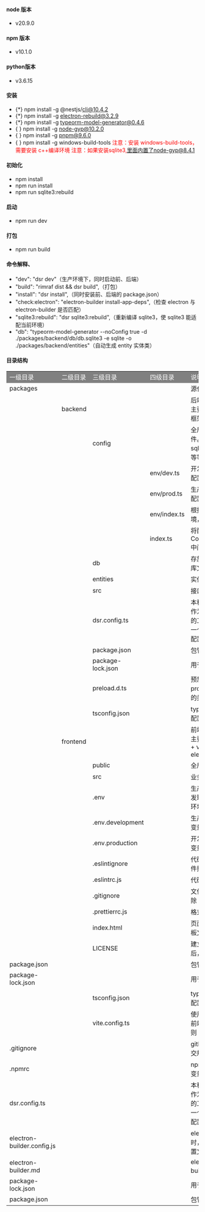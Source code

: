 #### node 版本
- v20.9.0

#### npm 版本
- v10.1.0

#### python版本
- v3.6.15

#### 安装

- {*} npm install -g @nestjs/cli@10.4.2
- {*} npm install -g electron-rebuild@3.2.9
- {*} npm install -g typeorm-model-generator@0.4.6
- { } npm install -g node-gyp@10.2.0
- { } npm install -g pnpm@9.6.0
- { } npm install -g windows-build-tools
  <font color='red'>注意：安装 windows-build-tools，需要安装 c++编译环境</font>
  <font color="red">注意：如果安装sqlite3,里面内置了node-gyp@8.4.1</font>

#### 初始化

- npm install
- npm run install
- npm run sqlite3:rebuild

#### 启动

- npm run dev

#### 打包

- npm run build

#### 命令解释、

- "dev": "dsr dev"（生产环境下，同时启动前、后端）
- "build": "rimraf dist && dsr build",（打包）
- "install": "dsr install",（同时安装前、后端的 package.json）
- "check:electron": "electron-builder install-app-deps",（检查 electron 与 electron-builder 是否匹配）
- "sqlite3:rebuild": "dsr sqlite3:rebuild",（重新编译 sqlite3，使 sqlite3 能适配当前环境）
- "db": "typeorm-model-generator --noConfig true -d ./packages/backend/db/db.sqlite3 -e sqlite -o ./packages/backend/entities"（自动生成 entity 实体类）

#### 目录结构

<table>
    <tr>
        <td bgcolor=gray>
            <font color=white>
                一级目录
            </font>
        </td>
        <td bgcolor=gray>
            <font color=white>
                二级目录
            </font>
        </td>
        <td bgcolor=gray>
            <font color=white>
                三级目录
            </font>
        </td>
        <td bgcolor=gray>
            <font color=white>
                四级目录
            </font>
        </td>
        <td bgcolor=gray>
            <font color=white>
                说明
            </font>
        </td>
    </tr>
    <tr>
        <td>packages</td>
        <td></td>
        <td></td>
        <td></td>
        <td>源代码</td>
    </tr>
    <tr>
        <td></td>
        <td>backend</td>
        <td></td>
        <td></td>
        <td>后端源代码：主要采用nest框架 + 微服务</td>
    </tr>
    <tr>
        <td></td>
        <td></td>
        <td>config</td>
        <td></td>
        <td>全局配置文件。例如：sqlite连接地址等等</td>
    </tr>
    <tr>
        <td></td>
        <td></td>
        <td></td>
        <td>env/dev.ts</td>
        <td>开发环境下的配置</td>
    </tr>
    <tr>
        <td></td>
        <td></td>
        <td></td>
        <td>env/prod.ts</td>
        <td>生产环境下的配置</td>
    </tr>
    <tr>
        <td></td>
        <td></td>
        <td></td>
        <td>env/index.ts</td>
        <td>根据不同的环境，切换配置</td>
    </tr>
     <tr>
        <td></td>
        <td></td>
        <td></td>
        <td>index.ts</td>
        <td>将配置注册到ConfigModule中间件</td>
    </tr>
    <tr>
        <td></td>
        <td></td>
        <td>db</td>
        <td></td>
        <td>存放sqlite数据库文件</td>
    </tr>
    <tr>
        <td></td>
        <td></td>
        <td>entities</td>
        <td></td>
        <td>实体类</td>
    </tr>
    <tr>
        <td></td>
        <td></td>
        <td>src</td>
        <td></td>
        <td>接口实现</td>
    </tr>
   <tr>
        <td></td>
        <td></td>
        <td>dsr.config.ts</td>
        <td></td>
        <td>本程序使用dsr作为启动程序的工具，这是一个dsr的相关配置文件</td>
    </tr>
    <tr>
        <td></td>
        <td></td>
        <td>package.json</td>
        <td></td>
        <td>包管理文件</td>
    </tr>
    <tr>
        <td></td>
        <td></td>
        <td>package-lock.json</td>
        <td></td>
        <td>用于版本锁定</td>
    </tr>
    <tr>
        <td></td>
        <td></td>
        <td>preload.d.ts</td>
        <td></td>
        <td>预加载proload.js文件的类型声明</td>
    </tr>
    <tr>
        <td></td>
        <td></td>
        <td>tsconfig.json</td>
        <td></td>
        <td>typescript的配置文件</td>
    </tr>
    </tr>
    <tr>
        <td></td>
        <td>frontend</td>
        <td></td>
        <td></td>
        <td>前端源代码：主要采用vue3 + vite + elementPlus</td>
    </tr>
    <tr>
        <td></td>
        <td></td>
        <td>public</td>
        <td></td>
        <td>全局资源公用</td>
    </tr>
    <tr>
        <td></td>
        <td></td>
        <td>src</td>
        <td></td>
        <td>业务代码</td>
    </tr>
    <tr>
        <td></td>
        <td></td>
        <td>.env</td>
        <td></td>
        <td>生产环境与开发环境公用的环境变量</td>
    </tr>
    <tr>
        <td></td>
        <td></td>
        <td>.env.development</td>
        <td></td>
        <td>生产环境环境变量</td>
    </tr>
    <tr>
        <td></td>
        <td></td>
        <td>.env.production</td>
        <td></td>
        <td>开发环境环境变量</td>
    </tr>
    <tr>
        <td></td>
        <td></td>
        <td>.eslintignore</td>
        <td></td>
        <td>代码规范：文件排除</td>
    </tr>
    <tr>
        <td></td>
        <td></td>
        <td>.eslintrc.js</td>
        <td></td>
        <td>代码规范约束</td>
    </tr>
    <tr>
        <td></td>
        <td></td>
        <td>.gitignore</td>
        <td></td>
        <td>文件上传：排除</td>
    </tr>
    <tr>
        <td></td>
        <td></td>
        <td>.prettierrc.js</td>
        <td></td>
        <td>格式化规则</td>
    </tr>
    <tr>
        <td></td>
        <td></td>
        <td>index.html</td>
        <td></td>
        <td>页面入口、模板文件</td>
    </tr>
    <tr>
        <td></td>
        <td></td>
        <td>LICENSE</td>
        <td></td>
        <td>建立git仓库后，自动生成</td>
    </tr>
    <tr>
        <td>package.json</td>
        <td></td>
        <td></td>
        <td></td>
        <td>包管理文件</td>
    </tr>
    <tr>
        <td>package-lock.json</td>
        <td></td>
        <td></td>
        <td></td>
        <td>用于版本锁定</td>
    </tr>
    <tr>
        <td></td>
        <td></td>
        <td>tsconfig.json</td>
        <td></td>
        <td>typescript的配置文件</td>
    </tr>
    <tr>
        <td></td>
        <td></td>
        <td>vite.config.ts</td>
        <td></td>
        <td>使用vite打包前端源代码规则</td>
    </tr>
    <tr>
        <td>.gitignore</td>
        <td></td>
        <td></td>
        <td></td>
        <td>github代码提交规则</td>
    </tr>
    <tr>
        <td>.npmrc</td>
        <td></td>
        <td></td>
        <td></td>
        <td>npm相关环境变量</td>
    </tr>
    <tr>
        <td>dsr.config.ts</td>
        <td></td>
        <td></td>
        <td></td>
        <td>本程序使用dsr作为启动程序的工具，这是一个dsr的相关配置文件</td>
    </tr>
    <tr>
        <td>electron-builder.config.js</td>
        <td></td>
        <td></td>
        <td></td>
        <td>electron打包时，采用的配置文件</td>
    </tr>
    <tr>
        <td>electron-builder.md</td>
        <td></td>
        <td></td>
        <td></td>
        <td>electron-builder介绍</td>
    </tr>
    <tr>
        <td>package-lock.json</td>
        <td></td>
        <td></td>
        <td></td>
        <td>用于版本锁定</td>
    </tr>
    <tr>
        <td>package.json</td>
        <td></td>
        <td></td>
        <td></td>
        <td>包管理文件</td>
    </tr>
</table>
